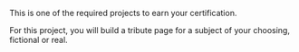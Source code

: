 This is one of the required projects to earn your certification.

For this project, you will build a tribute page for a subject of your choosing, fictional or real.
